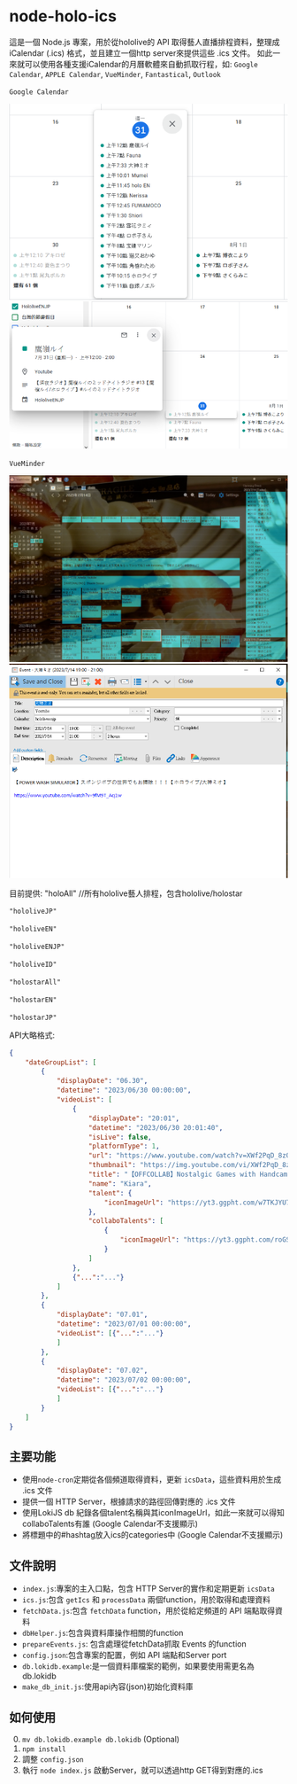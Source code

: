 # node-holo-ics

這是一個 Node.js 專案，用於從hololive的 API 取得藝人直播排程資料，整理成 iCalendar (.ics) 格式，並且建立一個http server來提供這些 .ics 文件。
如此一來就可以使用各種支援iCalendar的月曆軟體來自動抓取行程，如: `Google Calendar`, `APPLE Calendar`, `VueMinder`, `Fantastical`, `Outlook`

`Google Calendar`

![Google Calendar1](READMEassets/g1.png)
![Google Calendar2](READMEassets/g2.png)

`VueMinder`

![VueMinder1](READMEassets/v1.png)
![VueMinder2](READMEassets/v2.png)

目前提供:
    "holoAll"      //所有hololive藝人排程，包含hololive/holostar

    "hololiveJP"

    "hololiveEN"

    "hololiveENJP"

    "hololiveID"

    "holostarAll"

    "holostarEN"

    "holostarJP"


API大略格式:
``` json
{
    "dateGroupList": [
        {
            "displayDate": "06.30",
            "datetime": "2023/06/30 00:00:00",
            "videoList": [
                {
                    "displayDate": "20:01",
                    "datetime": "2023/06/30 20:01:40",
                    "isLive": false,
                    "platformType": 1,
                    "url": "https://www.youtube.com/watch?v=XWf2PqD_8zQ",
                    "thumbnail": "https://img.youtube.com/vi/XWf2PqD_8zQ/mqdefault.jpg",
                    "title": "【OFFCOLLAB】Nostalgic Games with Handcam and LAPLUS!!!!!  #kfp #キアライブ",
                    "name": "Kiara",
                    "talent": {
                        "iconImageUrl": "https://yt3.ggpht.com/w7TKJYU7zmamFmf-WxfahCo_K7Bg2__Pk-CCBNnbewMG-77OZLqJO9MLvDAmH9nEkZH8OkWgSQ=s176-c-k-c0x00ffffff-no-rj"
                    },
                    "collaboTalents": [
                        {
                            "iconImageUrl": "https://yt3.ggpht.com/roGS60A8a_lDbVakIg1JU3u3hbtjHSTilMGHMizuPKh7tuoY2nl46raxuW2f_83IKFGMjL6Z=s176-c-k-c0x00ffffff-no-rj"
                        }
                    ]
                },
                {"...":"..."}
            ]
        },
        {
            "displayDate": "07.01",
            "datetime": "2023/07/01 00:00:00",
            "videoList": [{"...":"..."}
            ]
        },
        {
            "displayDate": "07.02",
            "datetime": "2023/07/02 00:00:00",
            "videoList": [{"...":"..."}
            ]
        }
    ]
}

```

## 主要功能


- 使用`node-cron`定期從各個頻道取得資料，更新 `icsData`，這些資料用於生成 .ics 文件
- 提供一個 HTTP Server，根據請求的路徑回傳對應的 .ics 文件
- 使用LokiJS db 紀錄各個talent名稱與其iconImageUrl，如此一來就可以得知collaboTalents有誰 (Google Calendar不支援顯示)
- 將標題中的#hashtag放入ics的categories中 (Google Calendar不支援顯示)

## 文件說明

- `index.js`:專案的主入口點，包含 HTTP Server的實作和定期更新 `icsData`
- `ics.js`:包含 `getIcs` 和 `processData` 兩個function，用於取得和處理資料
- `fetchData.js`:包含 `fetchData` function，用於從給定頻道的 API 端點取得資料
- `dbHelper.js`:包含與資料庫操作相關的function
- `prepareEvents.js`: 包含處理從fetchData抓取 Events 的function
- `config.json`:包含專案的配置，例如 API 端點和Server port
- `db.lokidb.example`:是一個資料庫檔案的範例，如果要使用需更名為db.lokidb
- `make_db_init.js`:使用api內容(json)初始化資料庫

## 如何使用
0. `mv db.lokidb.example db.lokidb` (Optional)
1. `npm install`
2. 調整 `config.json`
3. 執行 `node index.js` 啟動Server，就可以透過http GET得到對應的.ics
